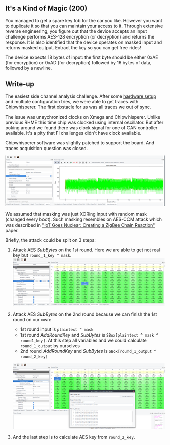 ## It's a Kind of Magic (200)

You managed to get a spare key fob for the car you like. However you want to duplicate it so that you can maintain your access to it. Through extensive reverse engineering, you figure out that the device accepts an input challenge performs AES-128 encryption (or decryption) and returns the response. It is also identified that the device operates on masked input and returns masked output. Extract the key so you can get free rides!

The device expects 18 bytes of input: the first byte should be either 0xAE (for encryption) or 0xAD (for decryption) followed by 16 bytes of data, followed by a newline.

## Write-up

The easiest side channel analysis challenge. After some [hardware setup](hw.md) and multiple configuration tries, we were able to get traces with Chipwhisperer. The first obstacle for us was all traces we out of sync.

The issue was unsychronized clocks on Xmega and Chipwhisperer. Unlike previous RHME this time chip was clocked using internal oscillator. But after poking around we found there was clock signal for one of CAN controller available. It's a pity that FI challenges didn't have clock available.

Chipwhisperer software was slightly patched to support the board. And traces acquisition question was closed.

![SCA1](images/itskindofmagic1.png)

We assumed that masking was just XORing input with random mask (changed every boot). Such masking resembles on AES-CCM attack which was described in ["IoT Goes Nuclear: Creating a ZigBee Chain Reaction"](http://iotworm.eyalro.net) paper.

Briefly, the attack could be split on 3 steps:
1. Attack AES _SubBytes_ on the 1st round. Here we are able to get not real key but `round_1_key ^ mask`.
    ![SCA2](images/itskindofmagic2.png)

1. Attack AES _SubBytes_ on the 2nd round because we can finish the 1st round on our own:
    - 1st round input is `plaintext ^ mask`
    - 1st round _AddRoundKey_ and _SubBytes_ is `SBox[plaintext ^ mask ^ round1_key]`. At this step all variables and we could calculate `round_1_output` by ourselves
    - 2nd round  _AddRoundKey_ and _SubBytes_ is `SBox[round_1_output ^ round_2_key]`

    ![SCA3](images/itskindofmagic3.png)

1. And the last step is to calculate AES key from `round_2_key`.